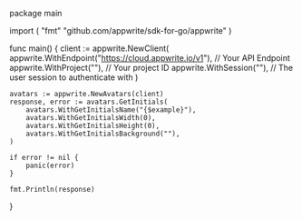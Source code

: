 package main

import (
    "fmt"
	"github.com/appwrite/sdk-for-go/appwrite"
)

func main() {
	client := appwrite.NewClient(
        appwrite.WithEndpoint("https://cloud.appwrite.io/v1"), // Your API Endpoint
        appwrite.WithProject(""), // Your project ID
        appwrite.WithSession(""), // The user session to authenticate with
    )

    avatars := appwrite.NewAvatars(client)
    response, error := avatars.GetInitials(
        avatars.WithGetInitialsName("{$example}"),
        avatars.WithGetInitialsWidth(0),
        avatars.WithGetInitialsHeight(0),
        avatars.WithGetInitialsBackground(""),
    )

    if error != nil {
        panic(error)
    }

    fmt.Println(response)
}
